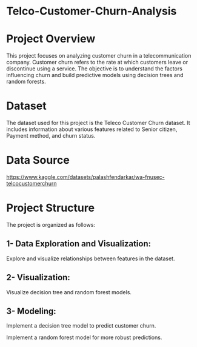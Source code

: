 # Telco-Customer-Churn-Analysis
# Project Overview

This project focuses on analyzing customer churn in a telecommunication company. Customer churn refers to the rate at which customers leave or discontinue using a service. The objective is to understand the factors influencing churn and build predictive models using decision trees and random forests.

# Dataset

The dataset used for this project is the Teleco Customer Churn dataset. It includes information about various features related to Senior citizen, Payment method, and churn status.

# Data Source
https://www.kaggle.com/datasets/palashfendarkar/wa-fnusec-telcocustomerchurn

# Project Structure

The project is organized as follows:

## 1- Data Exploration and Visualization:

Explore and visualize relationships between features in the dataset.

## 2- Visualization:

Visualize decision tree and random forest models.

## 3- Modeling:

Implement a decision tree model to predict customer churn.

Implement a random forest model for more robust predictions.

